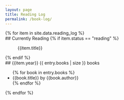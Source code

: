 ```yaml
---
layout: page
title: Reading Log
permalink: /book-log/
---
```

<div>
    {% for item in site.data.reading_log %}
    <div>
        ## Currently Reading
        {% if item.status == "reading" %}
        <figure>
            <imag alt="book cover" src="{{item.cover_url}}">
            <figcaption>{{item.title}}</figcaption>
        </figure>
        {% endif %}
    </div>
    <div>
        ## {{item.year}}
            {{ entry.books | size }} books
        <ul>
             {% for book in entry.books %}
             <li>{{book.title}} by {{book.author}}</li>
             {% endfor %}
        </ul>    
    </div>
    {% endfor %}
</div>